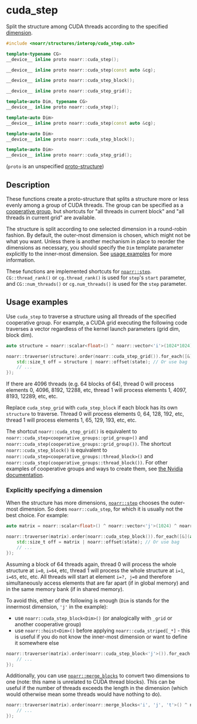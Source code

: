 # cuda_step

Split the structure among CUDA threads according to the specified [dimension](../Glossary.md#dimension).

```hpp
#include <noarr/structures/interop/cuda_step.cuh>

template<typename CG>
__device__ inline proto noarr::cuda_step();

__device__ inline proto noarr::cuda_step(const auto &cg);

__device__ inline proto noarr::cuda_step_block();

__device__ inline proto noarr::cuda_step_grid();

template<auto Dim, typename CG>
__device__ inline proto noarr::cuda_step();

template<auto Dim>
__device__ inline proto noarr::cuda_step(const auto &cg);

template<auto Dim>
__device__ inline proto noarr::cuda_step_block();

template<auto Dim>
__device__ inline proto noarr::cuda_step_grid();
```

(`proto` is an unspecified [proto-structure](../Glossary.md#proto-structure))


## Description

These functions create a proto-structure that splits a structure more or less evenly among a group of CUDA threads.
The group can be specified as a [cooperative group](https://docs.nvidia.com/cuda/cuda-c-programming-guide/index.html#cooperative-groups),
but shortcuts for "all threads in current block" and "all threads in current grid" are available.

The structure is split according to one selected dimension in a round-robin fashion.
By default, the outer-most dimension is chosen, which might not be what you want.
Unless there is another mechanism in place to reorder the dimensions as necessary,
you should specify the `Dim` template parameter explicitly to the inner-most dimension.
See [usage examples](#usage-examples) for more information.

These functions are implemented shortcuts for [`noarr::step`](step.md).
`CG::thread_rank()` or `cg.thread_rank()` is used for `step`'s `start` parameter,
and `CG::num_threads()` or `cg.num_threads()` is used for the `step` parameter.


## Usage examples

Use `cuda_step` to traverse a structure using all threads of the specified cooperative group.
For example, a CUDA grid executing the following code traverses a vector regardless of the kernel launch parameters (grid dim, block dim).

```cpp
auto structure = noarr::scalar<float>() ^ noarr::vector<'i'>(1024*1024);

noarr::traverser(structure).order(noarr::cuda_step_grid()).for_each([&](auto state) {
	std::size_t off = structure | noarr::offset(state); // Or use bag
	// ...
});
```

If there are 4096 threads (e.g. 64 blocks of 64), thread 0 will process elements 0, 4096, 8192, 12288, etc, thread 1 will process elements 1, 4097, 8193, 12289, etc, etc.

Replace `cuda_step_grid` with `cuda_step_block` if each block has its own `structure` to traverse.
Thread 0 will process elements 0, 64, 128, 192, etc, thread 1 will process elements 1, 65, 129, 193, etc, etc.

The shortcut `noarr::cuda_step_grid()` is equivalent to `noarr::cuda_step<cooperative_groups::grid_group>()` and `noarr::cuda_step(cooperative_groups::grid_group())`.
The shortcut `noarr::cuda_step_block()` is equivalent to `noarr::cuda_step<cooperative_groups::thread_block>()` and `noarr::cuda_step(cooperative_groups::thread_block())`.
For other examples of cooperative groups and ways to create them, see [the Nvidia documentation](https://docs.nvidia.com/cuda/cuda-c-programming-guide/index.html#cooperative-groups).

### Explicitly specifying a dimension

When the structure has more dimensions, [`noarr::step`](step.md) chooses the outer-most dimension.
So does `noarr::cuda_step`, for which it is usually not the best choice. For example:

```cpp
auto matrix = noarr::scalar<float>() ^ noarr::vector<'j'>(1024) ^ noarr::vector<'i'>(1024);

noarr::traverser(matrix).order(noarr::cuda_step_block()).for_each([&](auto state) {
	std::size_t off = matrix | noarr::offset(state); // Or use bag
	// ...
});
```

Assuming a block of 64 threads again, thread 0 will process the whole structure at `i=0`, `i=64`, etc, thread 1 will process the whole structure at `i=1`, `i=65`, etc, etc.
All threads will start at element `i=?, j=0` and therefore simultaneously access elements that are far apart (if in global memory) and in the same memory bank (if in shared memory).

To avoid this, either of the following is enough (`Dim` is stands for the innermost dimension, `'j'` in the example):
- use `noarr::cuda_step_block<Dim>()` (or analogically with `_grid` or another cooperative group)
- use `noarr::hoist<Dim>()` before applying `noarr::cuda_striped[_*]` - this is useful if you do not know the inner-most dimension or want to define it somewhere else

```cpp
noarr::traverser(matrix).order(noarr::cuda_step_block<'j'>()).for_each([&](auto state) {
	// ...
});
```

Additionally, you can use [`noarr::merge_blocks`](merge_blocks.md) to convert two dimensions to one (note: this name is unrelated to CUDA thread blocks).
This can be useful if the number of threads exceeds the length in the dimension (which would otherwise mean some threads would have nothing to do).

```cpp
noarr::traverser(matrix).order(noarr::merge_blocks<'i', 'j', 't'>() ^ noarr::cuda_step_grid<'t'>()).for_each([&](auto state) {
	// ...
});
```
